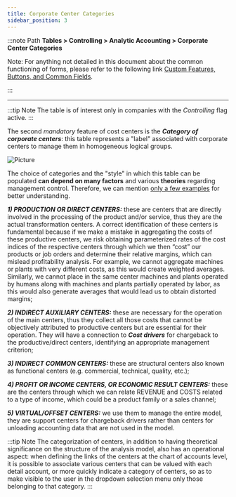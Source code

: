```yaml
---
title: Corporate Center Categories 
sidebar_position: 3
---
```


:::note Path 
**Tables > Controlling > Analytic Accounting > Corporate Center Categories**

Note:
For anything not detailed in this document about the common functioning of forms, please refer to the following link [Custom Features, Buttons, and Common Fields](/docs/guide/common).

:::

---

:::tip Note 
The table is of interest only in companies with the *Controlling* flag active.
:::


The second *mandatory* feature of cost centers is the ***Category of corporate centers***: this table represents a "label" associated with corporate centers to manage them in homogeneous logical groups.

![Picture](/img/it-it/configurations/tables/controlling/analytical-accounting/corporate-centers-categories.png)

The choice of categories and the "style" in which this table can be populated **can depend on many factors** and various **theories** regarding management control.
Therefore, we can mention <u>only a few examples</u> for better understanding.

***1) PRODUCTION OR DIRECT CENTERS:*** these are centers that are directly involved in the processing of the product and/or service, thus they are the actual transformation centers. A correct identification of these centers is fundamental because if we make a mistake in aggregating the costs of these productive centers, we risk obtaining parameterized rates of the cost indices of the respective centers through which we then “cost” our products or job orders and determine their relative margins, which can mislead profitability analysis. For example, we cannot aggregate machines or plants with very different costs, as this would create weighted averages. Similarly, we cannot place in the same center machines and plants operated by humans along with machines and plants partially operated by labor, as this would also generate averages that would lead us to obtain distorted margins;

***2) INDIRECT AUXILIARY CENTERS:*** these are necessary for the operation of the main centers, thus they collect all those costs that cannot be objectively attributed to productive centers but are essential for their operation. They will have a connection to ***Cost drivers*** for chargeback to the productive/direct centers, identifying an appropriate management criterion;

***3) INDIRECT COMMON CENTERS:*** these are structural centers also known as functional centers (e.g. commercial, technical, quality, etc.);

***4) PROFIT OR INCOME CENTERS, OR ECONOMIC RESULT CENTERS:*** these are the centers through which we can relate REVENUE and COSTS related to a type of income, which could be a product family or a sales channel;

***5) VIRTUAL/OFFSET CENTERS:*** we use them to manage the entire model, they are support centers for chargeback drivers rather than centers for unloading accounting data that are not used in the model.

:::tip Note
The categorization of centers, in addition to having theoretical significance on the structure of the analysis model, also has an operational aspect: when defining the links of the centers at the chart of accounts level, it is possible to associate various centers that can be valued with each detail account, or more quickly indicate a category of centers, so as to make visible to the user in the dropdown selection menu only those belonging to that category.
:::